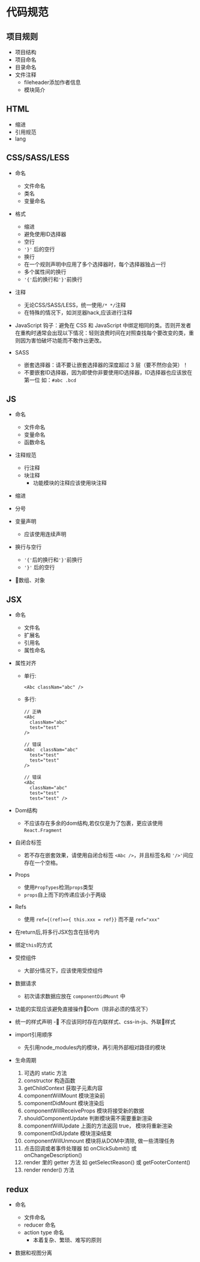 # 代码规范

## 项目规则

- 项目结构
- 项目命名
- 目录命名
- 文件注释
  - fileheader添加作者信息
  - 模块简介

## HTML
- 缩进
- 引用规范
- lang

## CSS/SASS/LESS
- 命名
  - 文件命名 
  - 类名
  - 变量命名

- 格式
  - 缩进
  - 避免使用ID选择器
  - 空行
  - `'}'` 后的空行
  - 换行
  - 在一个规则声明中应用了多个选择器时，每个选择器独占一行
  - 多个属性间的换行
  - `'{'`后的换行和`'}'`前换行

- 注释
  - 无论CSS/SASS/LESS，统一使用`/* */`注释
  - 在特殊的情况下，如浏览器hack,应该进行注释

- JavaScript 钩子：避免在 CSS 和 JavaScript 中绑定相同的类。否则开发者在重构时通常会出现以下情况：轻则浪费时间在对照查找每个要改变的类，重则因为害怕破坏功能而不敢作出更改。

- SASS
  - 嵌套选择器：请不要让嵌套选择器的深度超过 3 层（要不然你会哭）！
  - 不要嵌套ID选择器，因为即使你非要使用ID选择器，ID选择器也应该放在第一位 如：`#abc .bcd`

## JS
- 命名
  - 文件命名
  - 变量命名
  - 函数命名

- 注释规范
  - 行注释
  - 块注释
    - 功能模块的注释应该使用块注释

- 缩进

- 分号

- 变量声明
  - 应该使用连续声明

- 换行与空行
  - `'{'`后的换行和`'}'`前换行
  - `'}'` 后的空行

- 数组、对象

## JSX

- 命名
  - 文件名
  - 扩展名
  - 引用名
  - 属性命名

- 属性对齐
  - 单行:
    ```
    <Abc classNam="abc" />
    ```

  - 多行:  
    ```
    // 正确
    <Abc   
      classNam="abc"
      test="test"
    />

    // 错误
    <Abc  classNam="abc"
      test="test"
      test="test"
    />

    // 错误
    <Abc  
      classNam="abc"
      test="test"
      test="test" />
    ``` 

- Dom结构
  - 不应该存在多余的dom结构,若仅仅是为了包裹，更应该使用`React.Fragment`

- 自闭合标签
  - 若不存在嵌套效果，请使用自闭合标签 `<Abc />`，并且标签名和 `'/>'`间应存在一个空格。

- Props
  - 使用`PropTypes`检测`props`类型
  - `props`自上而下的传递应该小于两级

- Refs
  - 使用 `ref={(ref)=>{ this.xxx = ref}}` 而不是 `ref="xxx"`

- 在return后,将多行JSX包含在括号内

- 绑定`this`的方式

- 受控组件
  - 大部分情况下，应该使用受控组件

- 数据请求
  - 初次请求数据应放在 `componentDidMount` 中

- 功能的实现应该避免直接操作Dom（除非必须的情况下）

- 统一的样式声明
  - 不应该同时存在内联样式、css-in-js、外联样式

- import引用顺序
  - 先引用node_modules内的模块，再引用外部相对路径的模块

- 生命周期
  1. 可选的 static 方法
  2. constructor 构造函数
  3. getChildContext 获取子元素内容
  4. componentWillMount 模块渲染前
  5. componentDidMount 模块渲染后
  6. componentWillReceiveProps 模块将接受新的数据
  7. shouldComponentUpdate 判断模块需不需要重新渲染
  8. componentWillUpdate 上面的方法返回 true， 模块将重新渲染
  9. componentDidUpdate 模块渲染结束
  10. componentWillUnmount 模块将从DOM中清除, 做一些清理任务
  11. 点击回调或者事件处理器 如 onClickSubmit() 或 onChangeDescription()
  12. render 里的 getter 方法 如 getSelectReason() 或 getFooterContent()
  13. render render() 方法

## redux
- 命名
  - 文件命名
  - reducer 命名
  - action type 命名
    - 本着复杂、繁琐、难写的原则

- 数据和视图分离  
